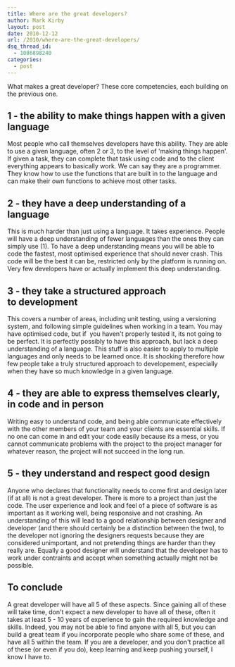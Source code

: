```yaml
---
title: Where are the great developers?
author: Mark Kirby
layout: post
date: 2010-12-12
url: /2010/where-are-the-great-developers/
dsq_thread_id:
  - 1086898240
categories:
  - post
---
```

What makes a great developer? These core competencies, each building on the previous one.

## 1 - the ability to make things happen with a given language

Most people who call themselves developers have this ability. They are able to use a given language, often 2 or 3, to the level of 'making things happen'. If given a task, they can complete that task using code and to the client everything appears to basically work. We can say they are a programmer. They know how to use the functions that are built in to the language and can make their own functions to achieve most other tasks.

## 2 - they have a deep understanding of a language

This is much harder than just using a language. It takes experience. People will have a deep understanding of fewer languages than the ones they can simply use (1). To have a deep understanding means you will be able to code the fastest, most optimised experience that should never crash. This code will be the best it can be, restricted only by the platform is running on. Very few developers have or actually implement this deep understanding.

## 3 - they take a structured approach to development

This covers a number of areas, including unit testing, using a versioning system, and following simple guidelines when working in a team. You may have optimised code, but if  you haven't properly tested it, its not going to be perfect. It is perfectly possibly to have this approach, but lack a deep understanding of a language. This stuff is also easier to apply to multiple languages and only needs to be learned once. It is shocking therefore how few people take a truly structured approach to developement, especially when they have so much knowledge in a given language.

## 4 - they are able to express themselves clearly, in code and in person

Writing easy to understand code, and being able communicate effectively with the other members of your team and your clients are essential skills. If no one can come in and edit your code easily because its a mess, or you cannot communicate problems with the project to the project manager for whatever reason, the project will not succeed in the long run.

## 5 - they understand and respect good design

Anyone who declares that functionality needs to come first and design later (if at all) is not a great developer. There is more to a project than just the code. The user experience and look and feel of a piece of software is as important as it working well, being responsive and not crashing. An understanding of this will lead to a good relationship between designer and developer (and there should certainly be a distinction between the two), to the developer not ignoring the designers requests because they are considered unimportant, and not pretending things are harder than they really are. Equally a good designer will understand that the developer has to work under contraints and accept when something actually might not be possible.

## To conclude

A great developer will have all 5 of these aspects. Since gaining all of these will take time, don't expect a new developer to have all of these, often it takes at least 5 - 10 years of experience to gain the required knowledge and skills. Indeed, you may not be able to find anyone with all 5, but you can build a great team if you incorporate people who share some of these, and have all 5 within the team. If you are a developer, and you don't practice all of these (or even if you do), keep learning and keep pushing yourself, I know I have to.
